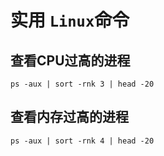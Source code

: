 # 实用 `Linux`命令

## 查看CPU过高的进程
```shell script
ps -aux | sort -rnk 3 | head -20
```
## 查看内存过高的进程
```shell script
ps -aux | sort -rnk 4 | head -20
```
